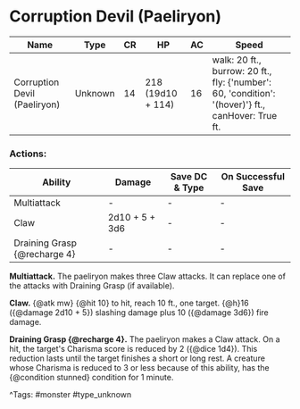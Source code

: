# Corruption Devil (Paeliryon)

| Name | Type | CR | HP | AC | Speed |
|------|------|----|----|----|-------|
| Corruption Devil (Paeliryon) | Unknown | 14 | 218 (19d10 + 114) | 16 | walk: 20 ft., burrow: 20 ft., fly: {'number': 60, 'condition': '(hover)'} ft., canHover: True ft. |

### Actions:

| Ability | Damage | Save DC & Type | On Successful Save |
|---------|--------|----------------|--------------------|
| Multiattack | - | - | - |
| Claw | 2d10 + 5 + 3d6 | - | - |
| Draining Grasp {@recharge 4} | - | - | - |


**Multiattack.** The paeliryon makes three Claw attacks. It can replace one of the attacks with Draining Grasp (if available).

**Claw.** {@atk mw} {@hit 10} to hit, reach 10 ft., one target. {@h}16 ({@damage 2d10 + 5}) slashing damage plus 10 ({@damage 3d6}) fire damage.

**Draining Grasp {@recharge 4}.** The paeliryon makes a Claw attack. On a hit, the target's Charisma score is reduced by 2 ({@dice 1d4}). This reduction lasts until the target finishes a short or long rest. A creature whose Charisma is reduced to 3 or less because of this ability, has the {@condition stunned} condition for 1 minute.

^Tags: #monster #type_unknown